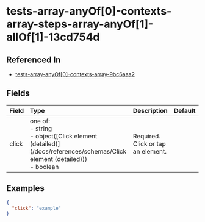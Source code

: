 
# tests-array-anyOf[0]-contexts-array-steps-array-anyOf[1]-allOf[1]-13cd754d



## Referenced In

- [tests-array-anyOf[0]-contexts-array-9bc6aaa2](/docs/references/schemas/tests-array-anyof-0--contexts-array-9bc6aaa2)

## Fields

Field | Type | Description | Default
:-- | :-- | :-- | :--
click | one of:<br/>- string<br/>- object([Click element (detailed)](/docs/references/schemas/Click element (detailed)))<br/>- boolean | Required. Click or tap an element. | 

## Examples

```json
{
  "click": "example"
}
```
